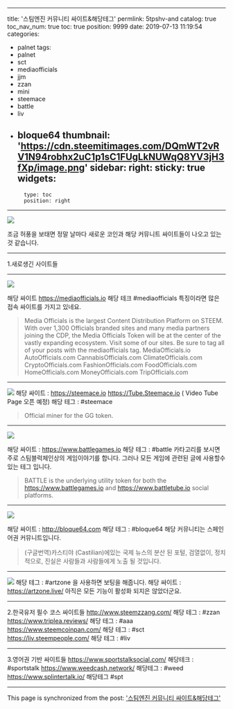
---
title: '스팀엔진 커뮤니티 싸이트&해당테그'
permlink: 5tpshv-and
catalog: true
toc_nav_num: true
toc: true
position: 9999
date: 2019-07-13 11:19:54
categories:
- palnet
tags:
- palnet
- sct
- mediaofficials
- jjm
- zzan
- mini
- steemace
- battle
- liv
- bloque64
thumbnail: 'https://cdn.steemitimages.com/DQmWT2vRV1N94robhx2uC1p1sC1FUgLkNUWqQ8YV3jH3fXp/image.png'
sidebar:
    right:
        sticky: true
widgets:
    -
        type: toc
        position: right
---


![](https://cdn.steemitimages.com/DQmWT2vRV1N94robhx2uC1p1sC1FUgLkNUWqQ8YV3jH3fXp/image.png)

조금 허풍을 보태면 정말 날마다 새로운 코인과 해당 커뮤니트 싸이트들이 나오고 있는 것 같습니다. 
****
1.새로생긴 사이트들
****

![](https://cdn.steemitimages.com/DQmUdYJScGun5RLrng78eZrbPd7ZgQXqYjoPmWEcAb8oC2w/image.png)

해당 싸이트 https://mediaofficials.io
해당 테크 #mediaofficials
특징이라면 많은 접속 싸이트를 가지고 있네요. 

>Media Officials is the largest Content Distribution Platform on STEEM. With over 1,300 Officials branded sites and many media partners joining the CDP, the Media Officials Token will be at the center of the vastly expanding ecosystem. Visit some of our sites. Be sure to tag all of your posts with the mediaofficials tag.
MediaOfficials.io 
AutoOfficials.com 
CannabisOfficials.com 
ClimateOfficials.com 
CryptoOfficials.com 
FashionOfficials.com 
FoodOfficials.com 
HomeOfficials.com 
MoneyOfficials.com 
TripOfficials.com 

****
![](https://cdn.steemitimages.com/DQmPfU37NwXcgauf46rF5Nu93K8Cx6SvnT8y1N4hRvHr7UX/image.png)
해당 싸이트 : https://steemace.io  https://Tube.Steemace.io ( Video Tube Page 오픈 예정)
해당 테그 : #steemace
>Official miner for the GG token.

****
![](https://cdn.steemitimages.com/DQmVAPty6C98TYEF66WBcoV8eXokFfy9xYvZMfn3dFd53Gq/image.png)

해당 싸이트 : https://www.battlegames.io
해당 테그 :  #battle 
카타고리를 보시면 주로 스팀블럭체인상의 게임이야기를 합니다. 그러나 모든 게임에 관련된 글에 사용할수 있는 테그 입니다. 
>BATTLE is the underlying utility token for both the https://www.battlegames.io and https://www.battletube.io social platforms.

****
![](https://cdn.steemitimages.com/DQmTUjwncHBmfxJKFKoSChq3DwYXPdJj5irXaHJWVkh3jTY/image.png)

해당 싸이트 : http://bloque64.com
해당 테그 : #bloque64
해당 커뮤니티는 스페인어권 커뮤니트입니다. 
>(구글번역)카스티야 (Castilian)에있는 국제 뉴스의 분산 된 포털, 검열없이, 정치적으로, 진실은 사람들과 사람들에게 노출 될 것입니다.

****
![](https://cdn.steemitimages.com/DQmddqrczv6EUoSYByyXk5CCuigxtPoCuHxsUf4xbMkr7H4/image.png)
해당 테그 : #artzone   을 사용하면 보팅을 해줍니다. 
해당 싸이트 :  https://artzone.live/  아직은 모든 기능이 활성화 되지은 않았더군요. 
****
2.한국유저 필수 코스 싸이트들
http://www.steemzzang.com/ 해당 테그 : #zzan
https://www.triplea.reviews/ 해당 테그 : #aaa
https://www.steemcoinpan.com/ 해당 테그 : #sct
https://liv.steempeople.com/ 해당 테그 : #liv

****
3.영어권 기반 싸이트들
https://www.sportstalksocial.com/ 해당테크 : #sportstalk
https://www.weedcash.network/  해당테그 : #weed
https://www.splintertalk.io/ 해당테그 #spt

- - -

This page is synchronized from the post: ['스팀엔진 커뮤니티 싸이트&해당테그'](https://steemit.com/@kingbit/5tpshv-and)
